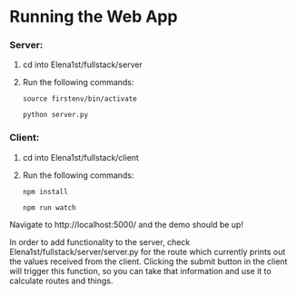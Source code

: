 # Running the Web App

### Server:
1. cd into Elena1st/fullstack/server
2. Run the following commands:
	
	`source firstenv/bin/activate`
    
	`python server.py`
    
### Client: 
1. cd into Elena1st/fullstack/client
2. Run the following commands:

	`npm install`
    
    `npm run watch`
    
Navigate to http://localhost:5000/ and the demo should be up!

In order to add functionality to the server, check Elena1st/fullstack/server/server.py for the route which currently prints out the values received from the client. Clicking the submit button in the client will trigger this function, so you can take that information and use it to calculate routes and things.
